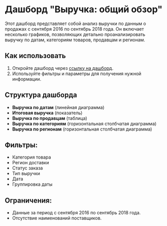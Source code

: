 # Дашборд "Выручка: общий обзор"

Этот дашборд представляет собой анализ выручки по данным о продажах с сентября 2016 по сентябрь 2018 года. Он включает несколько графиков, позволяющих детально проанализировать выручку по датам, категориям товаров, продавцам и регионам.

## Как использовать

1. Откройте дашборд через [ссылку на дашборд](https://datalens.yandex/lkwg1tcg7niq7).
2. Используйте фильтры и параметры для получения нужной информации.

## Структура дашборда
- **Выручка по датам** (линейная диаграмма)
- **Итоговая выручка** (показатель)
- **Выручка по продавцам** (таблица)
- **Выручка по категориям** (горизонтальная столбчатая диаграмма)
- **Выручка по регионам** (горизонтальная столбчатая диаграмма)

## Фильтры:
- Категория товара
- Регион доставки
- Статус заказа
- Тип выручки
- Дата
- Группировка даты

## Ограничения:
- Данные за период с сентября 2016 по сентябрь 2018 года.
- Отсутствие наименований поставщиков.

